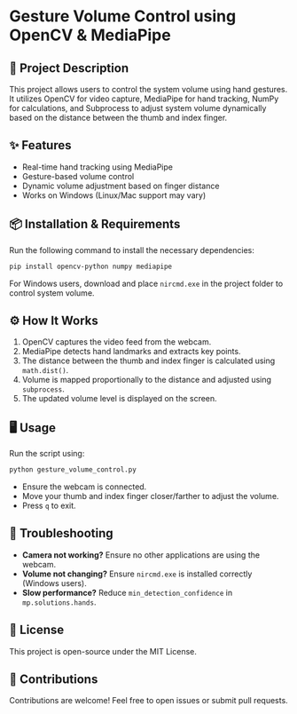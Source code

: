 # Gesture Volume Control using OpenCV & MediaPipe

## 📌 Project Description
This project allows users to control the system volume using hand gestures. It utilizes OpenCV for video capture, MediaPipe for hand tracking, NumPy for calculations, and Subprocess to adjust system volume dynamically based on the distance between the thumb and index finger.


## ✨ Features
- Real-time hand tracking using MediaPipe
- Gesture-based volume control
- Dynamic volume adjustment based on finger distance
- Works on Windows (Linux/Mac support may vary)

## 📦 Installation & Requirements
Run the following command to install the necessary dependencies:

```bash
pip install opencv-python numpy mediapipe
```

For Windows users, download and place `nircmd.exe` in the project folder to control system volume.

## ⚙️ How It Works
1. OpenCV captures the video feed from the webcam.
2. MediaPipe detects hand landmarks and extracts key points.
3. The distance between the thumb and index finger is calculated using `math.dist()`.
4. Volume is mapped proportionally to the distance and adjusted using `subprocess`.
5. The updated volume level is displayed on the screen.

## 🖥️ Usage
Run the script using:

```bash
python gesture_volume_control.py
```
- Ensure the webcam is connected.
- Move your thumb and index finger closer/farther to adjust the volume.
- Press `q` to exit.


## 🔧 Troubleshooting
- **Camera not working?** Ensure no other applications are using the webcam.
- **Volume not changing?** Ensure `nircmd.exe` is installed correctly (Windows users).
- **Slow performance?** Reduce `min_detection_confidence` in `mp.solutions.hands`.

## 📜 License
This project is open-source under the MIT License.

## 🤝 Contributions
Contributions are welcome! Feel free to open issues or submit pull requests.

